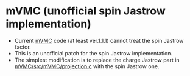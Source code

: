 # mVMC (unofficial spin Jastrow implementation)

* Current [mVMC](https://github.com/issp-center-dev/mVMC) code (at least ver.1.1.1) cannot treat the spin Jastrow factor.
* This is an unofficial patch for the spin Jastrow implementation.
* The simplest modification is to replace the charge Jastrow part in [mVMC/src/mVMC/projection.c](https://github.com/issp-center-dev/mVMC/blob/master/src/mVMC/projection.c) with the spin Jastrow one.
